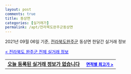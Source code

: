 ```yaml
---
layout: post
comments: true
title: 동상면
categories: [실거래가]
permalink: /apt/전라북도완주군동상면
---
```


2021년 09월 06일 기준, <a href="/apt/전라북도완주군">전라북도완주군</a> 동상면 한달간 실거래 정보

<a style="color: blue;" href="/apt/전라북도완주군">< 전라북도 완주군 전체 실거래 정보</a>
<!---- start ---->
<table>
  <tr>
    <td colspan="4" style="font-weight: bold;"><a href="/apt/전라북도완주군동상면{name_without_space}">오늘 등록된 실거래 정보가 없습니다</a> &nbsp;&nbsp;&nbsp; <a style="color: blue; font-size: smaller;" href="/apt/전라북도완주군동상면{name_without_space}">면적별 최고가 ></a></td>
  </tr>
    
</table>
<!---- end ---->
    